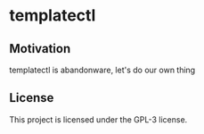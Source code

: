 # templatectl

## Motivation

templatectl is abandonware, let's do our own thing

## License

This project is licensed under the GPL-3 license.
